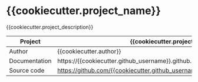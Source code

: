 # {{cookiecutter.project_name}}

{{cookiecutter.project_description}}

| Project       | {{cookiecutter.project_name}}                                                     |
|---------------|-----------------------------------------------------------------------------------|
| Author        | {{cookiecutter.author}}                                                           |
| Documentation | https://{{cookiecutter.github_username}}.github.io/{{cookiecutter.project_name}}/ |
| Source code   | https://github.com/{{cookiecutter.github_username}}/{{cookiecutter.project_name}} |
